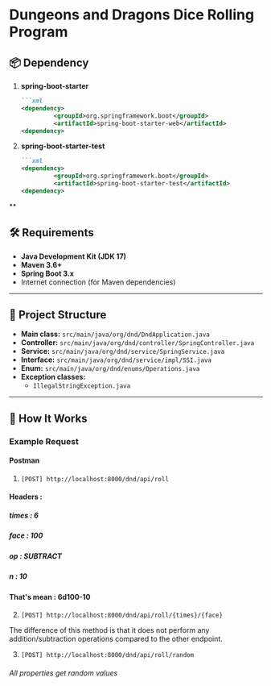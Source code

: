 # Dungeons and Dragons Dice Rolling Program



## 📦 Dependency

1. **spring-boot-starter**
   ```markdown
   ```xml
   <dependency>
			<groupId>org.springframework.boot</groupId>
			<artifactId>spring-boot-starter-web</artifactId>
   <dependency>

2. **spring-boot-starter-test**
   ```markdown
   ```xml
   <dependency>
			<groupId>org.springframework.boot</groupId>
			<artifactId>spring-boot-starter-test</artifactId>
   <dependency>
   
**
## 🛠️ Requirements

- **Java Development Kit (JDK 17)**
- **Maven 3.6+**
- **Spring Boot 3.x**
- Internet connection (for Maven dependencies)

---

## 📁 Project Structure

- **Main class:** `src/main/java/org/dnd/DndApplication.java`
- **Controller:** `src/main/java/org/dnd/controller/SpringController.java`
- **Service:** `src/main/java/org/dnd/service/SpringService.java`
- **Interface:** `src/main/java/org/dnd/service/impl/SSI.java`
- **Enum:** `src/main/java/org/dnd/enums/Operations.java`
- **Exception classes:**
    - `IllegalStringException.java`

---

## 🔧 How It Works

### Example Request

#### Postman
1. ```[POST] http://localhost:8000/dnd/api/roll```

#### Headers : 
##### times                           : 6
##### face                            : 100
##### op                              : SUBTRACT
##### n                               : 10
#### That's mean  : 6d100-10

2. ```[POST] http://localhost:8000/dnd/api/roll/{times}/{face}```

The difference of this method is that it does not perform any addition/subtraction operations compared to the other endpoint.

3. ```[POST] http://localhost:8000/dnd/api/roll/random```

###### All properties get random values

